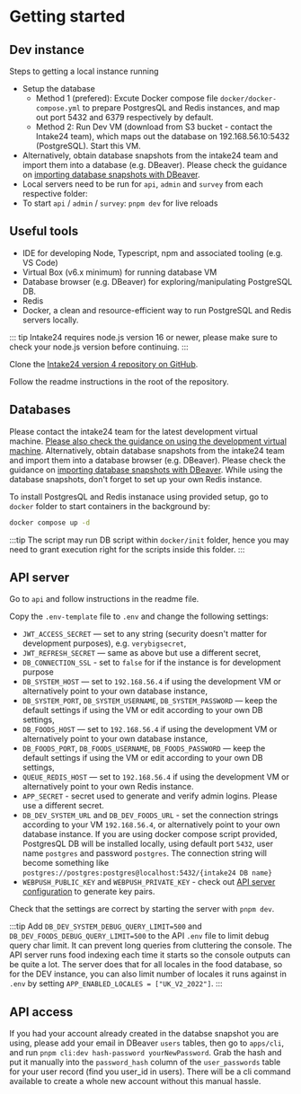 # Getting started

## Dev instance

Steps to getting a local instance running

- Setup the database
  - Method 1 (prefered): Excute Docker compose file `docker/docker-compose.yml` to prepare PostgresQL and Redis instances, and map out port 5432 and 6379 respectively by default.
  - Method 2: Run Dev VM (download from S3 bucket - contact the Intake24 team), which maps out the database on 192.168.56.10:5432 (PostgreSQL). Start this VM.
- Alternatively, obtain database snapshots from the intake24 team and import them into a database (e.g. DBeaver). Please check the guidance on [importing database snapshots with DBeaver](https://dbeaver.com/docs/wiki/Backup-Restore/).
- Local servers need to be run for `api`, `admin` and `survey` from each respective folder:
- To start `api` / `admin` / `survey`: `pnpm dev` for live reloads

## Useful tools

- IDE for developing Node, Typescript, npm and associated tooling (e.g. VS Code)
- Virtual Box (v6.x minimum) for running database VM
- Database browser (e.g. DBeaver) for exploring/manipulating PostgreSQL DB.
- Redis
- Docker, a clean and resource-efficient way to run PostgreSQL and Redis servers locally.

::: tip
Intake24 requires node.js version 16 or newer, please make sure to check your node.js version before continuing.
:::

Clone the [Intake24 version 4 repository on GitHub](https://github.com/MRC-Epid-it24/intake24).

Follow the readme instructions in the root of the repository.

## Databases

Please contact the intake24 team for the latest development virtual machine. [Please also check the guidance on using the development virtual machine](https://docs.intake24.org/developer/vm).
Alternatively, obtain database snapshots from the intake24 team and import them into a database browser (e.g. DBeaver). Please check the guidance on [importing database snapshots with DBeaver](https://dbeaver.com/docs/wiki/Backup-Restore/). While using the database snapshots, don't forget to set up your own Redis instance.

To install PostgresQL and Redis instanace using provided setup, go to `docker` folder to start containers in the background by:

```bash
docker compose up -d
```

:::tip
The script may run DB script within `docker/init` folder, hence you may need to grant execution right for the scripts inside this folder.
:::

## API server

Go to `api` and follow instructions in the readme file.

Copy the `.env-template` file to `.env` and change the following settings:

- `JWT_ACCESS_SECRET` — set to any string (security doesn't matter for development purposes), e.g. `verybigsecret`,
- `JWT_REFRESH_SECRET` — same as above but use a different secret,
- `DB_CONNECTION_SSL` - set to `false` for if the instance is for development purpose
- `DB_SYSTEM_HOST` — set to `192.168.56.4` if using the development VM or alternatively point to your own database instance,
- `DB_SYSTEM_PORT`, `DB_SYSTEM_USERNAME`, `DB_SYSTEM_PASSWORD` — keep the default settings if using the VM or edit according to your own DB settings,
- `DB_FOODS_HOST` — set to `192.168.56.4` if using the development VM or alternatively point to your own database instance,
- `DB_FOODS_PORT`, `DB_FOODS_USERNAME`, `DB_FOODS_PASSWORD` — keep the default settings if using the VM or edit according to your own DB settings,
- `QUEUE_REDIS_HOST` — set to `192.168.56.4` if using the development VM or alternatively point to your own Redis instance.
- `APP_SECRET` - secret used to generate and verify admin logins. Please use a different secret.
- `DB_DEV_SYSTEM_URL` and `DB_DEV_FOODS_URL` - set the connection strings according to your VM `192.168.56.4`, or alternatively point to your own database instance. If you are using docker compose script provided, PostgresQL DB will be installed locally, using default port `5432`, user name `postgres` and password `postgres`. The connection string will become something like `postgres://postgres:postgres@localhost:5432/{intake24 DB name}`
- `WEBPUSH_PUBLIC_KEY` and `WEBPUSH_PRIVATE_KEY` - check out [API server configuration](../config/api/services.md) to generate key pairs.

Check that the settings are correct by starting the server with `pnpm dev`.

:::tip
Add `DB_DEV_SYSTEM_DEBUG_QUERY_LIMIT=500` and `DB_DEV_FOODS_DEBUG_QUERY_LIMIT=500` to the API `.env` file to limit debug query char limit. It can prevent long queries from cluttering the console. The API server runs food indexing each time it starts so the console outputs can be quite a lot. The server does that for all locales in the food database, so for the DEV instance, you can also limit number of locales it runs against in `.env` by setting `APP_ENABLED_LOCALES = ["UK_V2_2022"]`.
:::

## API access

If you had your account already created in the databse snapshot you are using, please add your email in DBeaver `users` tables, then go to `apps/cli`, and run `pnpm cli:dev hash-password yourNewPassword`.
Grab the hash and put it manually into the `password_hash` column of the `user_passwords` table for your user record (find you user_id in users).
There will be a cli command available to create a whole new account without this manual hassle.
